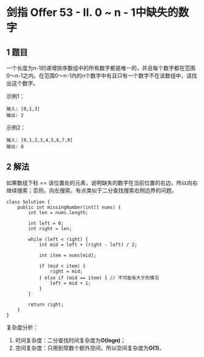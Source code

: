 # 剑指 Offer 53 - II. 0 ~ n - 1中缺失的数字

## 1 题目

一个长度为n-1的递增排序数组中的所有数字都是唯一的，并且每个数字都在范围0～n-1之内。在范围0～n-1内的n个数字中有且只有一个数字不在该数组中，请找出这个数字。

示例1：

```
输入: [0,1,3]
输出: 2
```

示例2：

```
输入: [0,1,2,3,4,5,6,7,9]
输出: 8
```

## 2 解法

如果数组下标 == 该位置处的元素，说明缺失的数字在当前位置的右边，所以向右继续搜索；否则，向左搜索。有点类似于二分查找搜索右侧边界的问题。

```
class Solution {
    public int missingNumber(int[] nums) {
        int len = nums.length; 

        int left = 0;
        int right = len;

        while (left < right) {
            int mid = left + (right - left) / 2;

            int item = nums[mid];

            if (mid < item) {
                right = mid;
            } else if (mid == item) { // 不可能有大于的情况
                left = mid + 1;
            }
        } 

        return right;
    }
}
```

复杂度分析：

1. 时间复杂度：二分查找时间复杂度为**O(logn)**；
2. 空间复杂度：只用到常数个额外空间，所以空间复杂度为**O(1)**。